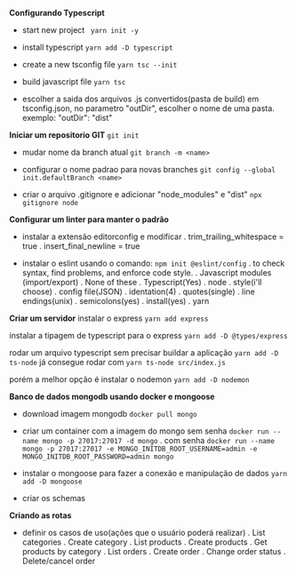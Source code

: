 **Configurando Typescript**
- start new project
` yarn init -y`

- install typescript
`yarn add -D typescript`

- create a new tsconfig file
`yarn tsc --init`

- build javascript file
`yarn tsc`

- escolher a saida dos arquivos .js convertidos(pasta de build)
em tsconfig.json, no parametro "outDir", escolher o nome de uma pasta.
exemplo: "outDir": "dist"

**Iniciar um repositorio GIT**
`git init`

- mudar nome da branch atual
`git branch -m <name>`

- configurar o nome padrao para novas branches
`git config --global init.defaultBranch <name>`

- criar o arquivo .gitignore e adicionar "node_modules" e "dist"
`npx gitignore node`

**Configurar um linter para manter o padrão**
- instalar a extensão editorconfig e modificar
  . trim_trailing_whitespace = true
  . insert_final_newline = true

- instalar o eslint usando o comando:
`npm init @eslint/config`
  . to check syntax, find problems, and enforce code style.
  . Javascript modules (import/export)
  . None of these
  . Typescript(Yes)
  . node
  . style(i'll choose)
  . config file(JSON)
  . identation(4)
  . quotes(single)
  . line endings(unix)
  . semicolons(yes)
  . install(yes)
  . yarn

**Criar um servidor**
instalar o express
`yarn add express`

instalar a tipagem de typescript para o express
`yarn add -D @types/express`

rodar um arquivo typescript sem precisar buildar a aplicação
`yarn add -D ts-node` já consegue rodar com `yarn ts-node src/index.js`

porém a melhor opção é instalar o nodemon
`yarn add -D nodemon`


**Banco de dados mongodb usando docker e mongoose**
- download imagem mongodb
`docker pull mongo`

- criar um container com a imagem do mongo sem senha
`docker run --name mongo -p 27017:27017 -d mongo`
. com senha
`docker run --name mongo -p 27017:27017 -e MONGO_INITDB_ROOT_USERNAME=admin -e MONGO_INITDB_ROOT_PASSWORD=admin mongo`

- instalar o mongoose para fazer a conexão e manipulação de dados
`yarn add -D mongoose`

- criar os schemas

**Criando as rotas**
- definir os casos de uso(ações que o usuário poderá realizar)
  . List categories
  . Create category
  . List products
  . Create products
  . Get products by category
  . List orders
  . Create order
  . Change order status
  . Delete/cancel order

